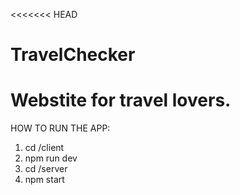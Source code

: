 <<<<<<< HEAD
# TravelChecker
Webstite for travel lovers.
=======
HOW TO RUN THE APP:
1. cd /client
2. npm run dev
3. cd /server
4. npm start
